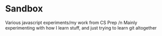 # Sandbox

Various javascript experiments/my work from CS Prep
/n Mainly experimenting with how I learn stuff, and just trying to learn git altogether
